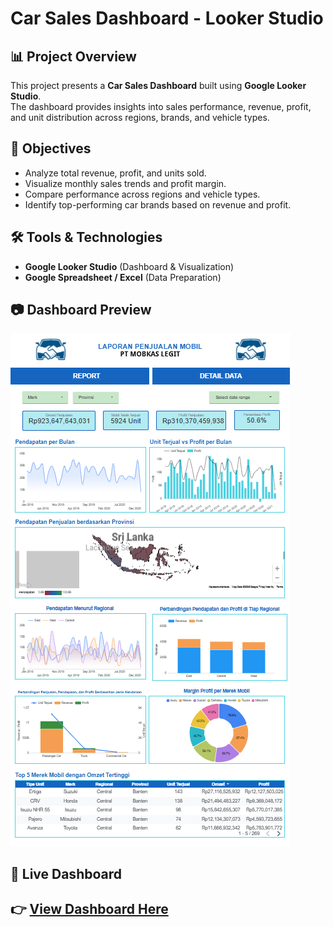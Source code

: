 # Car Sales Dashboard - Looker Studio

## 📊 Project Overview
This project presents a **Car Sales Dashboard** built using **Google Looker Studio**.  
The dashboard provides insights into sales performance, revenue, profit, and unit distribution across regions, brands, and vehicle types.  

## 🎯 Objectives
- Analyze total revenue, profit, and units sold.  
- Visualize monthly sales trends and profit margin.  
- Compare performance across regions and vehicle types.  
- Identify top-performing car brands based on revenue and profit.  

## 🛠️ Tools & Technologies
- **Google Looker Studio** (Dashboard & Visualization)  
- **Google Spreadsheet / Excel** (Data Preparation)  

## 📷 Dashboard Preview
![Dashboard Screenshot 1](dashboard-1.png)

## 🔗 Live Dashboard
👉 [View Dashboard Here](https://lookerstudio.google.com/s/v-Lh0OsjslU)  
---
